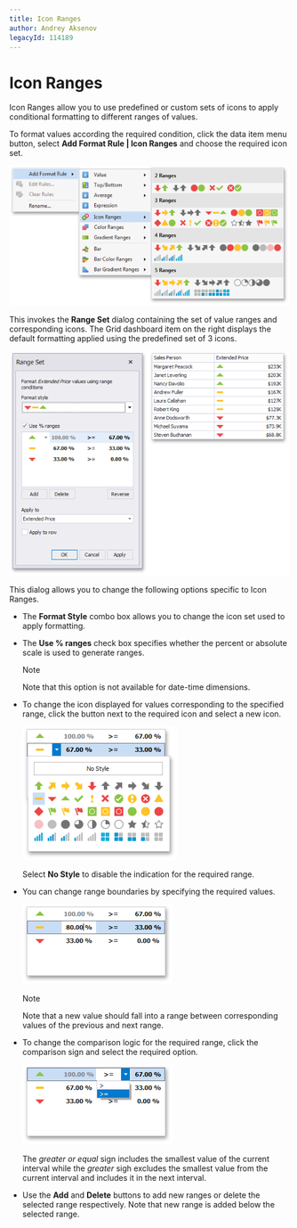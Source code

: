 ```yaml
---
title: Icon Ranges
author: Andrey Aksenov
legacyId: 114189
---
```

# Icon Ranges
Icon Ranges allow you to use predefined or custom sets of icons to apply conditional formatting to different ranges of values.

To format values according the required condition, click the data item menu button, select **Add Format Rule | Icon Ranges** and choose the required icon set.

![IconRanges_Menu](../../../../images/img118653.png)

This invokes the **Range Set** dialog containing the set of value ranges and corresponding icons. The Grid dashboard item on the right displays the default formatting applied using the predefined set of 3 icons.

![IconRangeSetDialog](../../../../images/img118654.png)

This dialog allows you to change the following options specific to Icon Ranges.
* The **Format Style** combo box allows you to change the icon set used to apply formatting.
* The **Use % ranges** check box specifies whether the percent or absolute scale is used to generate ranges.
	
	> [!NOTE]
	> Note that this option is not available for date-time dimensions.
* To change the icon displayed for values corresponding to the specified range, click the button next to the required icon and select a new icon.
	
	![IconRangeSetDialog_ChangeIcon](../../../../images/img118656.png)
	
	Select **No Style** to disable the indication for the required range.
* You can change range boundaries by specifying the required values.
	
	![IconRangeSetDialog_ChangeRangeStop](../../../../images/img118657.png)
	
	> [!NOTE]
	> Note that a new value should fall into a range between corresponding values of the previous and next range.
* To change the comparison logic for the required range, click the comparison sign and select the required option.
	
	![IconRangeSetDialog_ChangeComparisonLogic](../../../../images/img118658.png)
	
	The _greater or equal_ sign includes the smallest value of the current interval while the _greater_ sigh excludes the smallest value from the current interval and includes it in the next interval.
* Use the **Add** and **Delete** buttons to add new ranges or delete the selected range respectively. Note that new range is added below the selected range.
